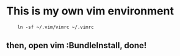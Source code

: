 # This is my own vim environment

        ln -sf ~/.vim/vimrc ~/.vimrc
## then, open vim :BundleInstall, done!
